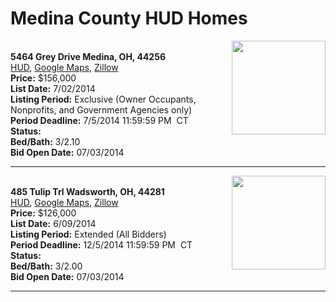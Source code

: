 # Medina County HUD Homes

[<img alt="" src="https://www.hudhomestore.com/pages/ImageShow.aspx?Case=412-603169" align="right" style="height:150px;">](http://www.hudhomestore.com/Listing/PropertyDetails.aspx?caseNumber=412-603169)  
**5464 Grey Drive Medina, OH, 44256**  
[HUD](http://www.hudhomestore.com/Listing/PropertyDetails.aspx?caseNumber=412-603169), [Google Maps](http://maps.google.com/maps?q=5464+Grey+Drive+Medina%2C+OH%2C+44256), [Zillow](http://www.zillow.com/homes/5464+Grey+Drive+Medina%2C+OH%2C+44256/)  
**Price:** $156,000  
**List Date:** 7/02/2014  
**Listing Period:** Exclusive (Owner Occupants, Nonprofits, and Government Agencies only)  
**Period Deadline:** 7/5/2014 11:59:59 PM  CT  
**Status:**   
**Bed/Bath:** 3/2.10  
**Bid Open Date:** 07/03/2014

***

[<img alt="" src="https://www.hudhomestore.com/pages/ImageShow.aspx?Case=412-666226" align="right" style="height:150px;">](http://www.hudhomestore.com/Listing/PropertyDetails.aspx?caseNumber=412-666226)  
**485 Tulip Trl Wadsworth, OH, 44281**  
[HUD](http://www.hudhomestore.com/Listing/PropertyDetails.aspx?caseNumber=412-666226), [Google Maps](http://maps.google.com/maps?q=485+Tulip+Trl+Wadsworth%2C+OH%2C+44281), [Zillow](http://www.zillow.com/homes/485+Tulip+Trl+Wadsworth%2C+OH%2C+44281/)  
**Price:** $126,000  
**List Date:** 6/09/2014  
**Listing Period:** Extended (All Bidders)  
**Period Deadline:** 12/5/2014 11:59:59 PM  CT  
**Status:**   
**Bed/Bath:** 3/2.00  
**Bid Open Date:** 07/03/2014

***

